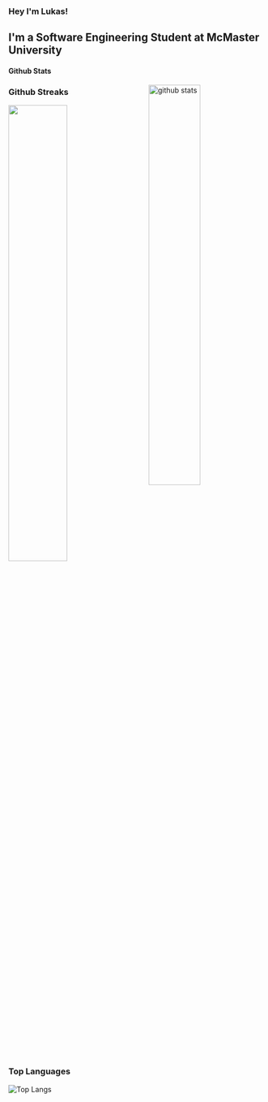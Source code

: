 ### Hey I'm Lukas!
## I'm a Software Engineering Student at McMaster University

#### Github Stats
<img src="https://github-readme-stats.vercel.app/api?username={VmasterL}&show_icons=true&theme=gotham" alt="github stats" width="45%" align="right"/>

### Github Streaks
<img src="https://github-readme-streak-stats.herokuapp.com/?user=VmasterLam&theme=dark" width="48%" >

### Top Languages
 ![Top Langs](https://github-readme-stats.vercel.app/api/top-langs/?username=kritika-pattalam&layout=compact)
